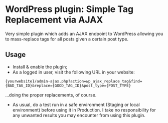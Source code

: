 # WordPress plugin: Simple Tag Replacement via AJAX

Very simple plugin which adds an AJAX endpoint to WordPress allowing you to mass-replace tags for all posts given a certain post type.

## Usage
- Install & enable the plugin;
- As a logged in user, visit the following URL in your website:
```
{yourwebsite}/admin-ajax.php?action=wp_ajax_replace_tag&find={BAD_TAG_ID}&replace={GOOD_TAG_ID}&post_type={POST_TYPE}
```
...doing the proper replacements, of course.
- As usual, do a test run in a safe environment (Staging or local environment) before using it in Production. I take no responsibility for any unwanted results you may encounter from using this plugin.
